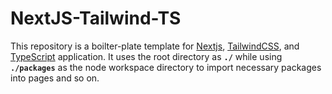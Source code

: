 # NextJS-Tailwind-TS

This repository is a boilter-plate template for [Nextjs](https://nextjs.org), [TailwindCSS](https://tailwindcss.com), and [TypeScript](https://typescript.org) application. It uses the root directory as **`./`** while using **`./packages`** as the node workspace directory to import necessary packages into pages and so on.
